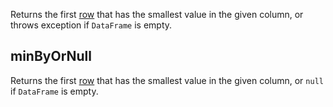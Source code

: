 [//]: # (title: minBy)

Returns the first [row](DataRow.md) that has the smallest value in the given column, or throws exception if `DataFrame` is empty.

## minByOrNull

Returns the first [row](DataRow.md) that has the smallest value in the given column, or `null` if `DataFrame` is empty.
